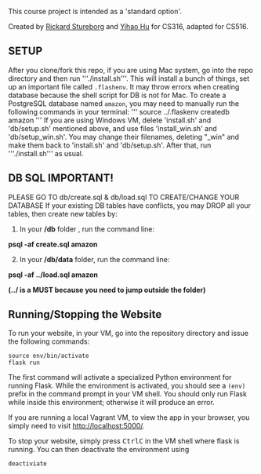 This course project is intended as a 'standard option'.

Created by [Rickard Stureborg](http://www.rickard.stureborg.com) and [Yihao Hu](https://www.linkedin.com/in/yihaoh/) for CS316, adapted for CS516.

## SETUP
After you clone/fork this repo, if you are using Mac system, go into the repo directory and then run '''./install.sh'''. 
This will install a bunch of things, set up an important file called `.flashenv`. 
It may throw errors when creating database because the shell script for DB is not for Mac. To create a PostgreSQL database named `amazon`, you may need to manually run the following commands in your terminal:
'''
source ../.flaskenv
createdb amazon
'''
If you are using Windows VM, delete 'install.sh' and 'db/setup.sh' mentioned above, 
and use files 'install_win.sh' and 'db/setup_win.sh'. You may change their filenames, deleting "_win" and make them back to 'install.sh' and 'db/setup.sh'. After that, run '''./install.sh''' as usual.

## DB SQL IMPORTANT!
PLEASE GO TO db/create.sql & db/load.sql TO CREATE/CHANGE YOUR DATABASE
If your existing DB tables have conflicts, you may DROP all your tables, then create new tables by:
1. In your **/db** folder , run the command line: 

**psql -af create.sql amazon**

2. In your **/db/data** folder, run the command line:

**psql -af ../load.sql amazon**

**(../ is a MUST because you need to jump outside the folder)**


## Running/Stopping the Website

To run your website, in your VM, go into the repository directory and issue the following commands:
```
source env/bin/activate
flask run
```
The first command will activate a specialized Python environment for running Flask.
While the environment is activated, you should see a `(env)` prefix in the command prompt in your VM shell.
You should only run Flask while inside this environment; otherwise it will produce an error.

If you are running a local Vagrant VM, to view the app in your browser, you simply need to visit [http://localhost:5000/](http://localhost:5000/).

To stop your website, simply press <kbd>Ctrl</kbd><kbd>C</kbd> in the VM shell where flask is running.
You can then deactivate the environment using
```
deactiviate
```


